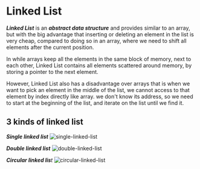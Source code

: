 # Linked List
**_Linked List_** is an **_abstract data structure_** and provides similar to an array, but with the big advantage that inserting or deleting an element in the list is very cheap, compared to doing so in an array,
where we need to shift all elements after the current position.

In while arrays keep all the elements in the same block of memory, next to each other, 
Linked List contains all elements scattered around memory, by storing a pointer to the next element.

However, Linked List also has a disadvantage over arrays that is when we want to pick an element
in the middle of the list, we cannot access to that element by index directly like array.
we don't know its address, so we need to start at the beginning of the list, and iterate on the list until we find it.


## 3 kinds of linked list
_**Single linked list**_
    ![single-linked-list](https://user-images.githubusercontent.com/5207501/89659969-daa6a780-d8fa-11ea-8a44-501d8062c4de.PNG)

_**Double linked list**_
    ![double-linked-list](https://user-images.githubusercontent.com/5207501/89659974-dd090180-d8fa-11ea-87eb-b82ac339779d.PNG)
    
_**Circular linked lis**t_
    ![circular-linked-list](https://user-images.githubusercontent.com/5207501/89659973-dc706b00-d8fa-11ea-9eed-138c64db486d.PNG)